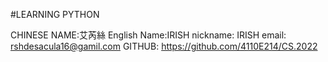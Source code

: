 #LEARNING PYTHON

CHINESE NAME:艾芮絲
English Name:IRISH
nickname: IRISH
email: rshdesacula16@gamil.com
GITHUB: https://github.com/4110E214/CS.2022

